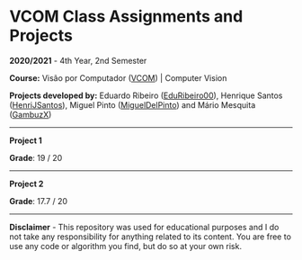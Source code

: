 # VCOM Class Assignments and Projects

**2020/2021** - 4th Year, 2nd Semester

**Course:** Visão por Computador ([VCOM](https://sigarra.up.pt/feup/en/UCURR_GERAL.FICHA_UC_VIEW?pv_ocorrencia_id=460261)) | Computer Vision

**Projects developed by:** Eduardo Ribeiro ([EduRibeiro00](https://github.com/EduRibeiro00)), Henrique Santos ([HenriJSantos](https://github.com/HenriJSantos)), Miguel Pinto ([MiguelDelPinto](https://github.com/MiguelDelPinto)) and Mário Mesquita ([GambuzX](https://github.com/GambuzX))

---

**Project 1**

**Grade**: 19 / 20

---

**Project 2**

**Grade**: 17.7 / 20

---

**Disclaimer** - This repository was used for educational purposes and I do not take any responsibility for anything related to its content. You are free to use any code or algorithm you find, but do so at your own risk.


